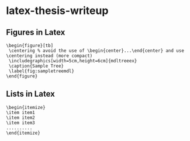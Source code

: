 # latex-thesis-writeup

## Figures in Latex
```
\begin{figure}[tb]
 \centering % avoid the use of \begin{center}...\end{center} and use \centering instead (more compact)
 \includegraphics[width=5cm,height=6cm]{mdltreeex}
 \caption{Sample Tree}
 \label{fig:sampletreemdl}
\end{figure} 
```
## Lists in Latex

```
\begin{itemize}
\item item1
\item item2
\item item3
..........
\end{itemize}
```
